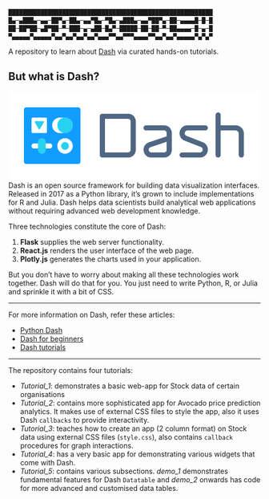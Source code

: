```

█████████████████████████████████████████████████████████
█▄─▄███▄─▄▄─██▀▄─██▄─▄▄▀█▄─▀█▄─▄███▄─▄▄▀██▀▄─██─▄▄▄▄█─█─█
██─██▀██─▄█▀██─▀─███─▄─▄██─█▄▀─█████─██─██─▀─██▄▄▄▄─█─▄─█
▀▄▄▄▄▄▀▄▄▄▄▄▀▄▄▀▄▄▀▄▄▀▄▄▀▄▄▄▀▀▄▄▀▀▀▄▄▄▄▀▀▄▄▀▄▄▀▄▄▄▄▄▀▄▀▄▀
```

A repository to learn about [Dash](https://dash.plotly.com/introduction) via curated hands-on tutorials.

But what is Dash?
-------------------
![Dash logo](dash_logo.svg "Plotly Dash logo")  
Dash is an open source framework for building data visualization interfaces. Released in 2017 as a Python library, it’s
grown to include implementations for R and Julia. Dash helps data scientists build analytical web applications without
requiring advanced web development knowledge.

Three technologies constitute the core of Dash:

1. **Flask** supplies the web server functionality.
2. **React.js** renders the user interface of the web page.
3. **Plotly.js** generates the charts used in your application.

But you don’t have to worry about making all these technologies work together. Dash will do that for you. You just need
to write Python, R, or Julia and sprinkle it with a bit of CSS.

----
For more information on Dash, refer these articles:

- [Python Dash](https://realpython.com/python-dash/)
- [Dash for beginners](https://towardsdatascience.com/dash-for-beginners-create-interactive-python-dashboards-338bfcb6ffa4)
- [Dash tutorials](https://project-awesome.org/ucg8j/awesome-dash#app-examples)

----

The repository contains four tutorials:

- _Tutorial_1_: demonstrates a basic web-app for Stock data of certain organisations
- _Tutorial_2_: contains more sophisticated app for Avocado price prediction analytics. It makes use of external CSS
  files to style the app, also it uses Dash `callbacks` to provide interactivity.
- _Tutorial_3_: teaches how to create an app (2 column format) on Stock data using external CSS files (`style.css`),
  also contains `callback` procedures for graph interactions.
- _Tutorial_4_: has a very basic app for demonstrating various widgets that come with Dash.
- _Tutorial_5_: contains various subsections. _demo_1_ demonstrates fundamental features for Dash
  `Datatable` and _demo_2_ onwards has code for more advanced and customised data tables. 


